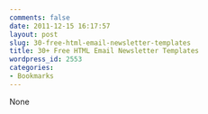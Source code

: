 ```yaml
---
comments: false
date: 2011-12-15 16:17:57
layout: post
slug: 30-free-html-email-newsletter-templates
title: 30+ Free HTML Email Newsletter Templates
wordpress_id: 2553
categories:
- Bookmarks
---
```


None
